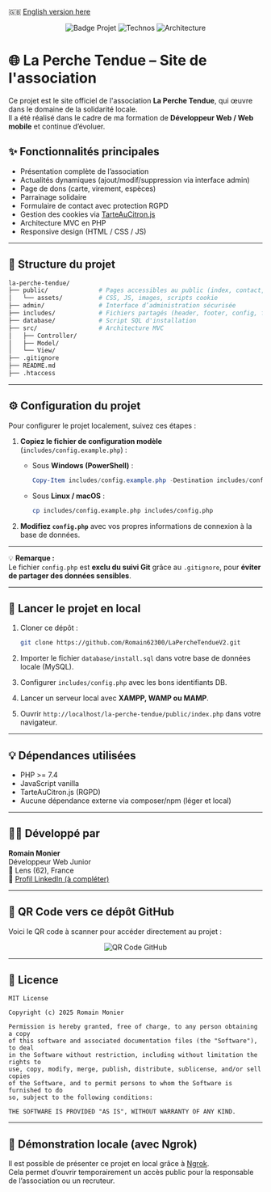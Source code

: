 🇬🇧 [English version here](README-EN.md)

<p align="center">
  <img src="https://img.shields.io/badge/Projet-La%20Perche%20Tendue-blueviolet?style=for-the-badge" alt="Badge Projet">
  <img src="https://img.shields.io/badge/HTML-CSS-JS-PHP-orange?style=for-the-badge" alt="Technos">
  <img src="https://img.shields.io/badge/Architecture-MVC-informational?style=for-the-badge" alt="Architecture">
</p>

# 🌐 La Perche Tendue – Site de l'association

Ce projet est le site officiel de l'association **La Perche Tendue**, qui œuvre dans le domaine de la solidarité locale.  
Il a été réalisé dans le cadre de ma formation de **Développeur Web / Web mobile** et continue d’évoluer.

## ✨ Fonctionnalités principales

- Présentation complète de l’association
- Actualités dynamiques (ajout/modif/suppression via interface admin)
- Page de dons (carte, virement, espèces)
- Parrainage solidaire
- Formulaire de contact avec protection RGPD
- Gestion des cookies via [TarteAuCitron.js](https://github.com/AmauriC/tarteaucitron.js)
- Architecture MVC en PHP
- Responsive design (HTML / CSS / JS)

---

## 🧱 Structure du projet

```bash
la-perche-tendue/
├── public/              # Pages accessibles au public (index, contact, dons...)
│   └── assets/          # CSS, JS, images, scripts cookie
├── admin/               # Interface d’administration sécurisée
├── includes/            # Fichiers partagés (header, footer, config, fonctions)
├── database/            # Script SQL d'installation
├── src/                 # Architecture MVC
│   ├── Controller/
│   ├── Model/
│   └── View/
├── .gitignore
├── README.md
├── .htaccess
```

---

## ⚙️ Configuration du projet

Pour configurer le projet localement, suivez ces étapes :

1. **Copiez le fichier de configuration modèle** (`includes/config.example.php`) :

   - Sous **Windows (PowerShell)** :
     ```powershell
     Copy-Item includes/config.example.php -Destination includes/config.php
     ```

   - Sous **Linux / macOS** :
     ```bash
     cp includes/config.example.php includes/config.php
     ```

2. **Modifiez `config.php`** avec vos propres informations de connexion à la base de données.

---

💡 **Remarque :**  
Le fichier `config.php` est **exclu du suivi Git** grâce au `.gitignore`, pour **éviter de partager des données sensibles**.

---

## 🔧 Lancer le projet en local

1. Cloner ce dépôt :
   ```bash
   git clone https://github.com/Romain62300/LaPercheTendueV2.git
   ```

2. Importer le fichier `database/install.sql` dans votre base de données locale (MySQL).

3. Configurer `includes/config.php` avec les bons identifiants DB.

4. Lancer un serveur local avec **XAMPP, WAMP ou MAMP**.

5. Ouvrir `http://localhost/la-perche-tendue/public/index.php` dans votre navigateur.

---

## 💡 Dépendances utilisées

- PHP >= 7.4
- JavaScript vanilla
- TarteAuCitron.js (RGPD)
- Aucune dépendance externe via composer/npm (léger et local)

---

## 👨‍💻 Développé par

**Romain Monier**  
Développeur Web Junior  
📍 Lens (62), France  
🔗 [Profil LinkedIn (à compléter)](https://linkedin.com/in/romain-monier)

---

## 📸 QR Code vers ce dépôt GitHub

Voici le QR code à scanner pour accéder directement au projet :

<p align="center">
  <img src="https://api.qrserver.com/v1/create-qr-code/?size=180x180&data=https://github.com/Romain62300/LaPercheTendueV2" alt="QR Code GitHub">
</p>

---

## 📜 Licence

```text
MIT License

Copyright (c) 2025 Romain Monier

Permission is hereby granted, free of charge, to any person obtaining a copy
of this software and associated documentation files (the "Software"), to deal
in the Software without restriction, including without limitation the rights to
use, copy, modify, merge, publish, distribute, sublicense, and/or sell copies
of the Software, and to permit persons to whom the Software is furnished to do
so, subject to the following conditions:

THE SOFTWARE IS PROVIDED "AS IS", WITHOUT WARRANTY OF ANY KIND.
```

---

## 🚀 Démonstration locale (avec Ngrok)

Il est possible de présenter ce projet en local grâce à [Ngrok](https://ngrok.com/).  
Cela permet d’ouvrir temporairement un accès public pour la responsable de l’association ou un recruteur.


